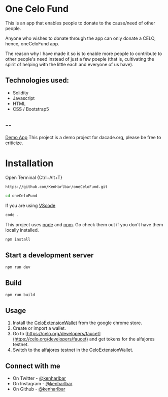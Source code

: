 # One Celo Fund

This is an app that enables people to donate to the cause/need of other people.

Anyone who wishes to donate through the app can only donate a CELO, hence, oneCeloFund app.

The reason why I have made it so is to enable more people to contribute to other people's need instead of just a few poeple (that is, cultivating the spirit of helping with the little each and everyone of us have).

## Technologies used:
* Solidity
* Javascript
* HTML
* CSS / Bootstrap5

## --

[Demo App](https://kenharlbar.github.io/oneCeloFund)
This project is a demo project for dacade.org, please be free to criticize.

# Installation

Open Terminal {Ctrl+Alt+T}

```sh
https://github.com/KenHarlbar/oneCeloFund.git
```

```sh
cd oneCeloFund
```
If you are using [VScode](https://code.visualstudio.com)
```sh
code .
```

This project uses [node](http://nodejs.org) and [npm](https://npmjs.com). Go check them out if you don't have them locally installed.

```sh
npm install
```

## Start a development server

```sh
npm run dev
```

## Build

```sh
npm run build
```
## Usage
1. Install the [CeloExtensionWallet](https://chrome.google.com/webstore/detail/celoextensionwallet/kkilomkmpmkbdnfelcpgckmpcaemjcdh) from the google chrome store.
2. Create or import a wallet.
3. Go to [https://celo.org/developers/faucet](https://celo.org/developers/faucet) and get tokens for the alfajores testnet.
4. Switch to the alfajores testnet in the CeloExtensionWallet.

## Connect with me
- On Twitter - [@kenharlbar](https://twitter.com/kenharlbar)
- On Instagram - [@kenharlbar](https://instagram.com/kenharlbar)
- On Github - [@kenharlbar](https://github.com/kenharlbar)
